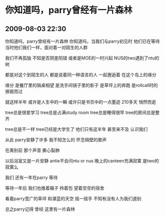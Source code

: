 # 你知道吗，parry曾经有一片森林
## 2009-08-03 22:30


你知道吗，parry曾经有一片森林
你知道吗，当我们与parry初见时
他们已在等待
当时他们我们一样，面对着一对陌生的人群

我们不再孤独
不知是否阴差阳错
或者是MOE的一时兴起
NUS的two遇到了ntu的树

都是对这个到陌生的人
都是说着同一种语言的人
一起邂逅着
在这个岛上的缘分

缘分
是餐厅里的隔桌相望
是洗手间镜子里的影子
是草坪上的奔跑
是rollcall时的擦肩而过

就这样半年
或许是人生中的一瞬
或许只是书页中的一点墨迹
210多天
悄然而逝

tree总是很爱学习
tree总是占满study room
tree总是睡得很早
tree的房间总是整齐

tree总是不一样
tree已经是大学生了
他们只有这半年
甚至来不及
认识我们

从此
parry安静了许多
我不知怎么的
怀念隔壁的歌声

在离别前
那个声音
撕心裂肺

以后浴室又是一片安静
antie不会问ntu or nus
晚上的canteen充满寂寞
是two的寂寞么

我们
还有一年在parry
等待

等待一年后
我们也推着箱子
拎着包
望着空空的宿舍

看着parry宽广的草坪
和湛蓝的天空
摇一摇手
不知有没有人为我们道别

总之parry记得
曾经
这里有一片森林

